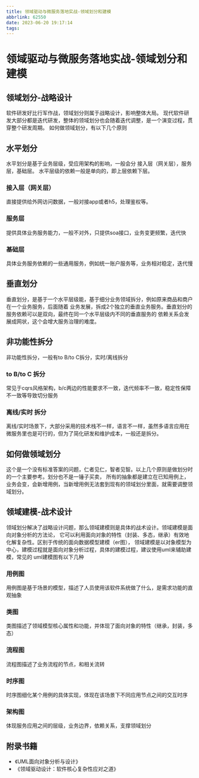 ```yaml
---
title: 领域驱动与微服务落地实战-领域划分和建模
abbrlink: 62550
date: 2023-06-20 19:17:14
tags:
---
```

# 领域驱动与微服务落地实战-领域划分和建模

## 领域划分-战略设计
软件研发好比行军作战，领域划分则属于战略设计，影响整体大局。
现代软件研发大部分都是迭代研发，整体的领域划分也会随着迭代调整，是一个演变过程，贯穿整个研发周期。
如何做领域划分，有以下几个原则

## 水平划分
水平划分是基于业务层级，受应用架构的影响，一般会分 接入层（网关层），服务层，基础层。
水平层级的依赖一般是单向的，即上层依赖下层。

### 接入层（网关层）
直接提供给外网访问数据，一般对接app或者h5，处理鉴权等。

### 服务层
提供具体业务服务能力，一般不对外，只提供soa接口，业务变更频繁，迭代快

### 基础层
具体业务服务依赖的一些通用服务，例如统一账户服务等，业务相对稳定，迭代慢

## 垂直划分
垂直划分，是基于一个水平层级能，基于细分业务领域拆分，例如原来商品和商户在一个业务服务，后面随着
业务发展，拆成2个独立的垂直业务服务。垂直划分的服务依赖可以是双向，最终在同一个水平层级内不同的垂直服务的
依赖关系会发展成网状，这个会增大服务治理的难度。

## 非功能性拆分
非功能性拆分，一般有to B/to C拆分，实时/离线拆分

### to B/to C 拆分
常见于cqrs风格架构，b/c两边的性能要求不一致，迭代频率不一致，稳定性保障不一致等导致切分服务

### 离线/实时 拆分
离线/实时场景下，大部分采用的技术栈不一样，语言不一样，虽然多语言应用在微服务里也是可行的，但为了简化研发和维护成本，一般还是拆分。

## 如何做领域划分
这个是一个没有标准答案的问题，仁者见仁，智者见智。以上几个原则是做划分时的一个主要参考。划分也不是一锤子买卖，
所有的抽象都是建立在已知用例上，业务会变，会新增用例，当新增用例无法套到现有的领域划分里面，就需要调整领域划分。

## 领域建模-战术设计
领域划分解决了战略设计问题，那么领域建模则是具体的战术设计。领域建模是面向对象分析的方法论，
它可以利用面向对象的特性（封装、多态，继承）有效地化解复杂性。区别于传统的面向数据模型建模（er图），
领域建模是以对象模型为中心，建模过程就是面向对象分析过程，具体的建模过程，建议使用uml来辅助建模，常见的
uml建模图有以下几种

### 用例图
用例图是基于场景的模型，描述了人员使用该软件系统做了什么，是需求功能的直观抽象

### 类图
类图描述了领域模型核心属性和功能，并体现了面向对象的特性（继承，封装，多态）

### 流程图
流程图描述了业务流程的节点，和相关流转

### 时序图
时序图细化某个用例的具体实现，体现在该场景下不同应用节点之间的交互时序

### 架构图
体现服务应用之间的层级，业务边界，依赖关系，支撑领域划分

## 附录书籍
- 《UML面向对象分析与设计》
- 《领域驱动设计：软件核心复杂性应对之道》



